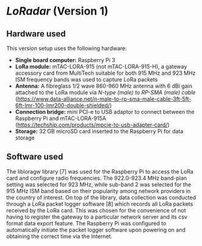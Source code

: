 # _LoRadar_ (Version 1)

## Hardware used
This version setup uses the following hardware:
- **Single board computer:** Raspberry Pi 3
- **LoRa module:** mTAC-LORA-915 (not mTAC-LORA-915-H), a gateway accessory card from MultiTech suitable for both 915 MHz and 923 MHz ISM frequency bands was used to capture LoRa packets
- **Antenna:** A fibreglass 1/2 wave 860-960 MHz antenna with 6 dBi gain attached to the LoRa module via _N-type (male) to RP-SMA (male) cable_ (https://www.data-alliance.net/n-male-to-rp-sma-male-cable-3ft-5ft-6ft-lmr-100-lmr200-double-shielded/)
- **Connection bridge:** mini PCI-e to USB adaptor to connect between the Raspberry Pi and mTAC-LORA-915A (https://techship.com/products/mpcie-to-usb-adapter-card/)
- **Storage:** 32 GB microSD card inserted to the Raspberry Pi for data storage

## Software used
The libloragw library [7] was used for the Raspberry Pi to access the LoRa card and configure radio frequencies. The 922.0-923.4 MHz band-plan setting was selected for 923 MHz, while sub-band 2 was selected for the 915 MHz ISM band based on their popularity among network providers in the country of interest. On top of the library, data collection was conducted through a LoRa packet logger software [8] which records all LoRa packets received by the LoRa card. This was chosen for the convenience of not having to register the gateway to a particular network server and its csv format data export feature. The Raspberry Pi was configured to automatically initiate the packet logger software upon powering on and obtaining the correct time via the Internet.
